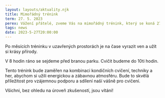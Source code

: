 ```yaml
---
layout: layouts/aktuality.njk
title: Mimořádný trénink
term: 27. 5. 2023
perex: Vážení přátelé, zveme Vás na mimořádný trénink, který se koná 27. 5. 2023 v městském parku Květinové sady v Hradci Králové.
tags: news
date: 2023-5-27T20:00:00
---
```

<p class="paragraph">
Po měsících tréninku v uzavřených prostorách je na čase vyrazit ven a užít si krásy přírody.
</p>

<p class="paragraph">
V 8 hodin ráno se sejdeme před branou parku. Cvičit budeme do 10ti hodin.
</p>

<p class="paragraph">
Tento trénink bude zaměřen na kombinaci kondičních cvičení, techniky a her, abychom si užili energickou a zábavnou atmosféru. Bude to skvělá příležitost pro vzájemnou podporu a sdílení naší vášně pro cvičení.
</p>

<p class="paragraph">
Všichni, bez ohledu na úroveň zkušeností, jsou vítáni!
</p>
